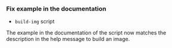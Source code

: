 ### Fix example in the documentation

* `build-img` script

The example in the documentation of the script now matches the description
in the help message to build an image.
